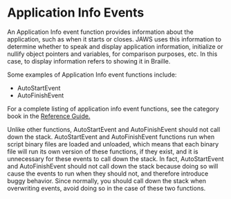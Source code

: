# Application Info Events

An Application Info event function provides information about the
application, such as when it starts or closes. JAWS uses this
information to determine whether to speak and display application
information, initialize or nullify object pointers and variables, for
comparison purposes, etc. In this case, to display information refers to
showing it in Braille.

Some examples of Application Info event functions include:

- AutoStartEvent
- AutoFinishEvent

For a complete listing of application info event functions, see the
category book in the [Reference Guide.](../Reference_Guide.html)

Unlike other functions, AutoStartEvent and AutoFinishEvent should not
call down the stack. AutoStartEvent and AutoFinishEvent functions run
when script binary files are loaded and unloaded, which means that each
binary file will run its own version of these functions, if they exist,
and it is unnecessary for these events to call down the stack. In fact,
AutoStartEvent and AutoFinishEvent should not call down the stack
because doing so will cause the events to run when they should not, and
therefore introduce buggy behavior. Since normally, you should call down
the stack when overwriting events, avoid doing so in the case of these
two functions.
